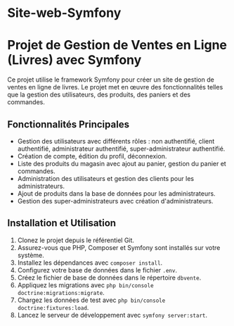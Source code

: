 # Site-web-Symfony

# Projet de Gestion de Ventes en Ligne (Livres) avec Symfony

Ce projet utilise le framework Symfony pour créer un site de gestion de ventes en ligne de livres. Le projet met en œuvre des fonctionnalités telles que la gestion des utilisateurs, des produits, des paniers et des commandes.

## Fonctionnalités Principales

- Gestion des utilisateurs avec différents rôles : non authentifié, client authentifié, administrateur authentifié, super-administrateur authentifié.
- Création de compte, édition du profil, déconnexion.
- Liste des produits du magasin avec ajout au panier, gestion du panier et commandes.
- Administration des utilisateurs et gestion des clients pour les administrateurs.
- Ajout de produits dans la base de données pour les administrateurs.
- Gestion des super-administrateurs avec création d'administrateurs.

## Installation et Utilisation

1. Clonez le projet depuis le référentiel Git.
2. Assurez-vous que PHP, Composer et Symfony sont installés sur votre système.
3. Installez les dépendances avec `composer install`.
4. Configurez votre base de données dans le fichier `.env`.
5. Créez le fichier de base de données dans le répertoire `dbvente`.
6. Appliquez les migrations avec `php bin/console doctrine:migrations:migrate`.
7. Chargez les données de test avec `php bin/console doctrine:fixtures:load`.
8. Lancez le serveur de développement avec `symfony server:start`.
